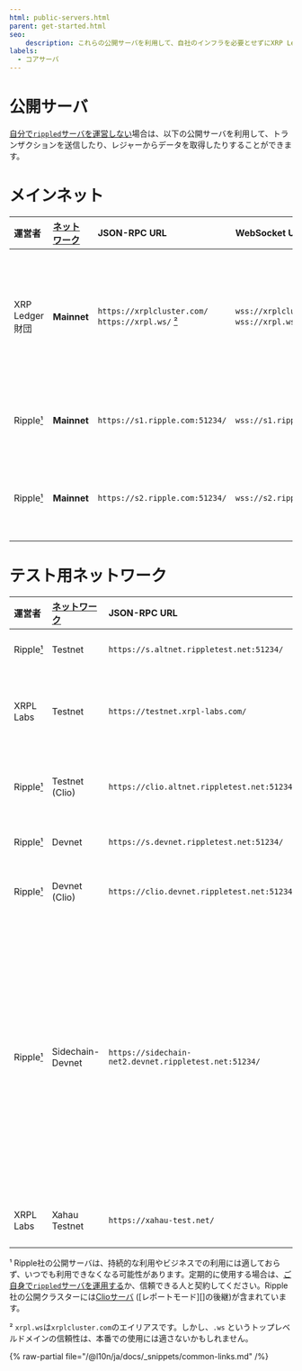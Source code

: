 ```yaml
---
html: public-servers.html
parent: get-started.html
seo:
    description: これらの公開サーバを利用して、自社のインフラを必要とせずにXRP Ledgerにアクセスします。
labels:
  - コアサーバ
---
```

# 公開サーバ

[自分で`rippled`サーバを運営しない](../infrastructure/installation/index.md)場合は、以下の公開サーバを利用して、トランザクションを送信したり、レジャーからデータを取得したりすることができます。

# メインネット

| 運営者          | [ネットワーク][] | JSON-RPC URL | WebSocket URL | 備考                 |
|:----------------|:-----------------|:-------------|:--------------|:---------------------|
| XRP Ledger 財団 | **Mainnet**      | `https://xrplcluster.com/` <br> `https://xrpl.ws/` [²][] | `wss://xrplcluster.com/` <br>  `wss://xrpl.ws/` [²][] | CORSをサポートする全履歴サーバクラスター |
| Ripple[¹][]     | **Mainnet**      | `https://s1.ripple.com:51234/` | `wss://s1.ripple.com/` | 汎用サーバクラスター |
| Ripple[¹][]     | **Mainnet**      | `https://s2.ripple.com:51234/` | `wss://s2.ripple.com/` | [全履歴サーバ](../concepts/networks-and-servers/ledger-history.md#すべての履歴) クラスター |

# テスト用ネットワーク
| 運営者         | [ネットワーク][] | JSON-RPC URL | WebSocket URL | 備考                 |
|:---------------|:-----------------|:-------------|:--------------|:---------------------|
| Ripple[¹][]    | Testnet          | `https://s.altnet.rippletest.net:51234/` | `wss://s.altnet.rippletest.net:51233/` | Testnet 公開サーバ |
| XRPL Labs      | Testnet          | `https://testnet.xrpl-labs.com/` | `wss://testnet.xrpl-labs.com/` | CORSをサポートする Testnet 公開サーバ |
| Ripple[¹][]    | Testnet (Clio)   | `https://clio.altnet.rippletest.net:51234/` | `wss://clio.altnet.rippletest.net:51233/` | Clioを使用したTestnet公開サーバ |
| Ripple[¹][]    | Devnet           | `https://s.devnet.rippletest.net:51234/` | `wss://s.devnet.rippletest.net:51233/` | Devnet 公開サーバ |
| Ripple[¹][]    | Devnet (Clio)    | `https://clio.devnet.rippletest.net:51234/` | `wss://clio.devnet.rippletest.net:51233/` | Clioを使用したDevnet公開サーバ |
| Ripple[¹][]    | Sidechain-Devnet | `https://sidechain-net2.devnet.rippletest.net:51234/` | `wss://sidechain-net2.devnet.rippletest.net:51233/` | クロスチェーンブリッジ機能をテストするためのサイドチェーンDevnet。Devnetはロックチェーンとして機能し、このサイドチェーンは発行チェーンとして機能します。 |
| XRPL Labs      | Xahau Testnet     | `https://xahau-test.net/` | `wss://xahau-test.net/` | [Hooksが有効](https://hooks.xrpl.org/)なXahau Testnet |

[ネットワーク]: ../concepts/networks-and-servers/parallel-networks.md
[¹]: #footnote-1
[²]: #footnote-2

<a id="footnote-1"></a>¹ Ripple社の公開サーバは、持続的な利用やビジネスでの利用には適しておらず、いつでも利用できなくなる可能性があります。定期的に使用する場合は、[ご自身で`rippled`サーバを運用する](../concepts/networks-and-servers/index.md)か、信頼できる人と契約してください。Ripple社の公開クラスターには[Clioサーバ](../concepts/networks-and-servers/the-clio-server.md) ([レポートモード][]の後継)が含まれています。

<a id="footnote-2"></a>² `xrpl.ws`は`xrplcluster.com`のエイリアスです。しかし、`.ws` というトップレベルドメインの信頼性は、本番での使用には適さないかもしれません。

{% raw-partial file="/@l10n/ja/docs/_snippets/common-links.md" /%}
